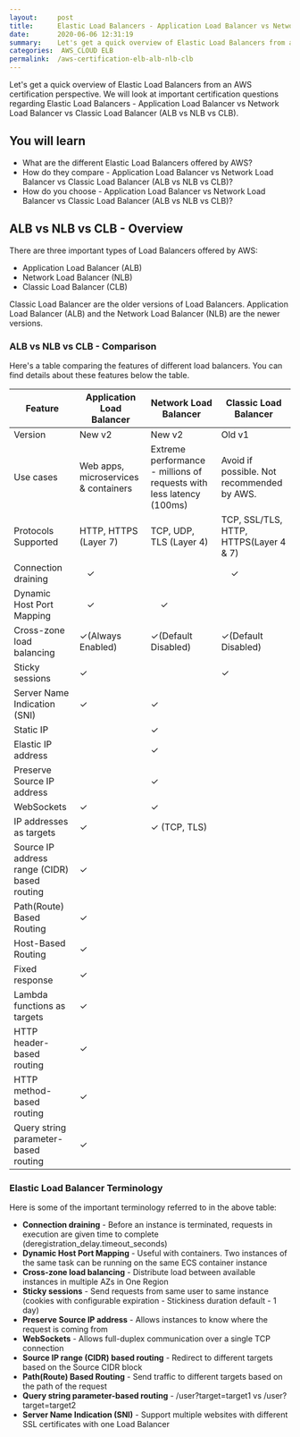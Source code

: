 ```yaml
---
layout:     post
title:      Elastic Load Balancers - Application Load Balancer vs Network Load Balancer vs Classic Load Balancer (ALB vs NLB vs CLB) - AWS Certification Cheat Sheet
date:       2020-06-06 12:31:19
summary:    Let's get a quick overview of Elastic Load Balancers from an AWS certification perspective. We will look at important certification questions regarding Elastic Load Balancers - Application Load Balancer vs Network Load Balancer vs Classic Load Balancer (ALB vs NLB vs CLB). 
categories:  AWS_CLOUD ELB
permalink:  /aws-certification-elb-alb-nlb-clb
---
```


Let's get a quick overview of Elastic Load Balancers from an AWS certification perspective. We will look at important certification questions regarding Elastic Load Balancers - Application Load Balancer vs Network Load Balancer vs Classic Load Balancer (ALB vs NLB vs CLB).

## You will learn

- What are the different Elastic Load Balancers offered by AWS?
- How do they compare - Application Load Balancer vs Network Load Balancer vs Classic Load Balancer (ALB vs NLB vs CLB)?
- How do you choose - Application Load Balancer vs Network Load Balancer vs Classic Load Balancer (ALB vs NLB vs CLB)?



## ALB vs NLB vs CLB - Overview

There are three important types of Load Balancers offered by AWS:
- Application Load Balancer (ALB)
- Network Load Balancer (NLB)
- Classic Load Balancer (CLB)

Classic Load Balancer are the older versions of Load Balancers. Application Load Balancer (ALB) and the Network Load Balancer (NLB) are the newer versions.


### ALB vs NLB vs CLB - Comparison

Here's a table comparing the features of different load balancers. You can find details about these features below the table.

| Feature |  Application Load Balancer | Network Load Balancer | Classic Load Balancer |
|--|--|--|--|
| Version  | New v2 | New v2 | Old v1|
| Use cases  | Web apps, microservices & containers | Extreme performance - millions of requests with less latency (100ms) | Avoid if possible. Not recommended by AWS. |
| Protocols Supported  | HTTP, HTTPS (Layer 7) | TCP, UDP, TLS (Layer 4) | TCP, SSL/TLS, HTTP, HTTPS(Layer 4 & 7) |
| Connection draining  |  &nbsp;&nbsp;&nbsp;✓ |  |  &nbsp;&nbsp;&nbsp;&nbsp;✓ |
| Dynamic Host Port Mapping  |  &nbsp;&nbsp;&nbsp;✓ |  &nbsp;&nbsp;&nbsp;&nbsp;✓ | &nbsp; |
| Cross-zone load balancing |  ✓(Always Enabled) |  ✓(Default Disabled) |  ✓(Default Disabled) |
| Sticky sessions |  ✓ |  |  ✓ |
| Server Name Indication (SNI) |  ✓ |  ✓ |  |
| Static IP |  |  ✓ |  |
| Elastic IP address  |  |  ✓ |  |
| Preserve Source IP address |  |  ✓ |  |
| WebSockets  |  ✓ |  ✓ | &nbsp; |
| IP addresses as targets |  ✓ |  ✓ (TCP, TLS) |  |
| Source IP address range (CIDR) based routing |  ✓ |  |  |
| Path(Route) Based Routing |  ✓ |  |  |
| Host-Based Routing   |  ✓ |  |  |
| Fixed response |   ✓ |  |  |
| Lambda functions as targets   |  ✓ |  |  |
| HTTP header-based routing   |  ✓ |  |  |
| HTTP method-based routing   |  ✓ |  |  |
| Query string parameter-based routing |  ✓ |  | &nbsp; |

### Elastic Load Balancer Terminology

Here is some of the important terminology referred to in the above table:
- **Connection draining** - Before an instance is terminated, requests in execution are given time to complete (deregistration_delay.timeout_seconds)
- **Dynamic Host Port Mapping** - Useful with containers. Two instances of the same task can be running on the same ECS container instance
- **Cross-zone load balancing** - Distribute load between available instances in multiple AZs in One Region
- **Sticky sessions** - Send requests from same user to same instance (cookies with configurable expiration  - Stickiness duration default - 1 day)
- **Preserve Source IP address**  - Allows instances to know where the request is coming from
- **WebSockets** - Allows full-duplex communication over a single TCP connection
- **Source IP range (CIDR) based routing** - Redirect to different targets based on the Source CIDR block
- **Path(Route) Based Routing** - Send traffic to different targets based on the path of the request
- **Query string parameter-based routing** - /user?target=target1 vs /user?target=target2
- **Server Name Indication (SNI)** - Support multiple websites with different SSL certificates with one Load Balancer